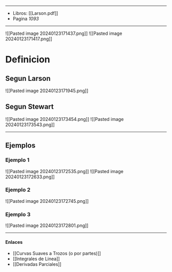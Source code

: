 
---
- Libros: [[Larson.pdf]]
- Pagina *1093*
---

![[Pasted image 20240123171437.png]] ![[Pasted image 20240123171417.png]]


# Definicion
## Segun Larson

![[Pasted image 20240123171945.png]]


## Segun Stewart

![[Pasted image 20240123173454.png]]
![[Pasted image 20240123173543.png]]



---
## Ejemplos
### Ejemplo 1

![[Pasted image 20240123172535.png]]
 ![[Pasted image 20240123172633.png]]

### Ejemplo 2

![[Pasted image 20240123172745.png]]

### Ejemplo 3

![[Pasted image 20240123172801.png]]


---

#### Enlaces
- [[Curvas Suaves a Trozos (o por partes)]]
- [[Integrales de Linea]]
- [[Derivadas Parciales]]